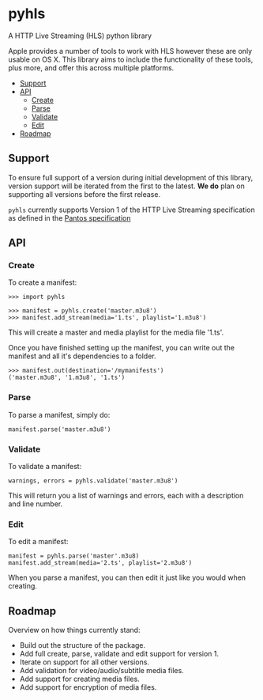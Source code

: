 # pyhls

A HTTP Live Streaming (HLS) python library

Apple provides a number of tools to work with HLS however these are only
usable on OS X. This library aims to include the functionality of these tools,
plus more, and offer this across multiple platforms.

- [Support](#support)
- [API](#api)
    - [Create](#create)
    - [Parse](#parse)
    - [Validate](#validate)
    - [Edit](#edit)
- [Roadmap](#roadmap)

## Support

To ensure full support of a version during initial development of this library, version support
will be iterated from the first to the latest. **We do** plan on supporting all versions before
the first release.

`pyhls` currently supports Version 1 of the HTTP Live Streaming specification
as defined in the [Pantos specification][pantos]


## API


### Create

To create a manifest:

    >>> import pyhls

    >>> manifest = pyhls.create('master.m3u8')
    >>> manifest.add_stream(media='1.ts', playlist='1.m3u8')

This will create a master and media playlist for the media file '1.ts'.

Once you have finished setting up the manifest, you can write out the manifest
and all it's dependencies to a folder.

    >>> manifest.out(destination='/mymanifests')
    ('master.m3u8', '1.m3u8', '1.ts')


### Parse

To parse a manifest, simply do:

    manifest.parse('master.m3u8')


### Validate

To validate a manifest:

    warnings, errors = pyhls.validate('master.m3u8')

This will return you a list of warnings and errors, each with a description and line
number.


### Edit

To edit a manifest:

    manifest = pyhls.parse('master'.m3u8)
    manifest.add_stream(media='2.ts', playlist='2.m3u8')

When you parse a manifest, you can then edit it just like you would when
creating.


## Roadmap

Overview on how things currently stand:

* Build out the structure of the package.
* Add full create, parse, validate and edit support for version 1.
* Iterate on support for all other versions.
* Add validation for video/audio/subtitle media files.
* Add support for creating media files.
* Add support for encryption of media files.


[pantos]: https://tools.ietf.org/html/draft-pantos-http-live-streaming "Pantos"
